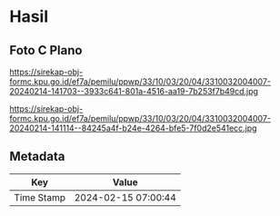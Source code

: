 # Hasil

## Foto C Plano

https://sirekap-obj-formc.kpu.go.id/ef7a/pemilu/ppwp/33/10/03/20/04/3310032004007-20240214-141703--3933c641-801a-4516-aa19-7b253f7b49cd.jpg

https://sirekap-obj-formc.kpu.go.id/ef7a/pemilu/ppwp/33/10/03/20/04/3310032004007-20240214-141114--84245a4f-b24e-4264-bfe5-7f0d2e541ecc.jpg


## Metadata

| Key        | Value               |
| ---------- | ------------------- |
| Time Stamp | 2024-02-15 07:00:44 |



